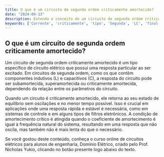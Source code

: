 ```yaml
---
title: O que é um circuito de segunda ordem criticamente amortecido?
date: "2024-09-13"
description: Entenda o conceito de um circuito de segunda ordem criticamente amortecido e sua importância em circuitos elétricos.
keywords: ['Corrente', 'criticamente', 'tipo', 'Segunda', 'LC', 'final', 'Circuito']
---
```


## O que é um circuito de segunda ordem criticamente amortecido?

Um circuito de segunda ordem criticamente amortecido é um tipo específico de circuito elétrico que possui uma resposta particular ao ser excitado. Em circuitos de segunda ordem, como os que contêm componentes indutivos (L) e capacitivos (C), a resposta do circuito pode ser subamortecida, superamortecida ou criticamente amortecida, dependendo da relação entre os parâmetros do circuito.

Quando um circuito é criticamente amortecido, ele retorna ao seu estado de equilíbrio sem oscilações e no menor tempo possível. Isso é crucial em aplicações onde uma resposta rápida e estável é necessária, como em sistemas de controle e em alguns tipos de filtros eletrônicos. A condição de amortecimento crítico é atingida quando o coeficiente de amortecimento é igual à frequência natural do sistema, resultando em uma resposta que não oscila, mas também não é mais lenta do que o necessário.

Se você gostou deste conteúdo, conheça o curso online de circuitos elétricos para alunos de engenharia, Domínio Elétrico, criado pelo Prof. Nicholas Yukio, clicando no botão presente logo abaixo do texto.